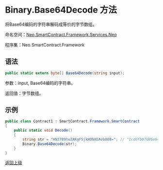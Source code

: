 # Binary.Base64Decode 方法

将Base64编码的字符串解码成等价的字节数组。

命名空间：[Neo.SmartContract.Framework.Services.Neo](../../neo.md)

程序集：Neo.SmartContract.Framework

## 语法

```c#
public static extern byte[] Base64Decode(string input);
```

参数：input, Base64编码的字符串。

返回值：字节数组。

## 示例

```c#
public class Contract1 : SmartContract.Framework.SmartContract
{
    public static void Decode()
    {
        string str = "HN37B9huZAKgFSjkHDNXEAvbX08="; // "1cddfb07d86e6402a01528e41c3357100bdb5f4f" 
        Binary.Base64Decode(str);
    }
}
```

[返回上级](../Binary.md)